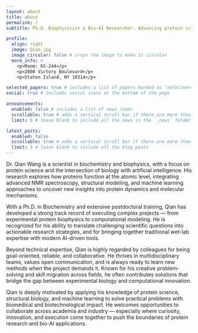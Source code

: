 ```yaml
---
layout: about
title: about
permalink: /
subtitle: Ph.D. Biophysicist & Bio-AI Researcher. Advancing protein science through structure, modeling, and machine learning.

profile:
  align: right
  image: Qian.jpg
  image_circular: false # crops the image to make it circular
  more_info: >
    <p>Room: 6S-244</p>
    <p>2800 Victory Boulevard</p>
    <p>Staten Island, NY 10314</p>

selected_papers: true # includes a list of papers marked as "selected={true}"
social: true # includes social icons at the bottom of the page

announcements:
  enabled: false # includes a list of news items
  scrollable: true # adds a vertical scroll bar if there are more than 3 news items
  limit: 5 # leave blank to include all the news in the `_news` folder

latest_posts:
  enabled: false
  scrollable: true # adds a vertical scroll bar if there are more than 3 new posts items
  limit: 3 # leave blank to include all the blog posts
---
```


Dr. Qian Wang is a scientist in biochemistry and biophysics, with a focus on protein science and the intersection of biology with artificial intelligence. His research explores how proteins function at the atomic level, integrating advanced NMR spectroscopy, structural modeling, and machine learning approaches to uncover new insights into protein dynamics and molecular mechanisms.

With a Ph.D. in Biochemistry and extensive postdoctoral training, Qian has developed a strong track record of executing complex projects — from experimental protein biophysics to computational modeling. He is recognized for his ability to translate challenging scientific questions into actionable research strategies, and for bringing together traditional wet-lab expertise with modern AI-driven tools.

Beyond technical expertise, Qian is highly regarded by colleagues for being goal-oriented, reliable, and collaborative. He thrives in multidisciplinary teams, values open communication, and is always ready to learn new methods when the project demands it. Known for his creative problem-solving and skill migration across fields, he often contributes solutions that bridge the gap between experimental biology and computational innovation.

Qian is deeply motivated by applying his knowledge of protein science, structural biology, and machine learning to solve practical problems with biomedical and biotechnological impact. He welcomes opportunities to collaborate across academia and industry — especially where curiosity, innovation, and execution come together to push the boundaries of protein research and bio-AI applications.
